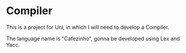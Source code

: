 # Compiler

This is a project for Uni, in which I will need to develop a Compiler.

The language name is "Cafezinho", gonna be developed using Lex and Yacc.
